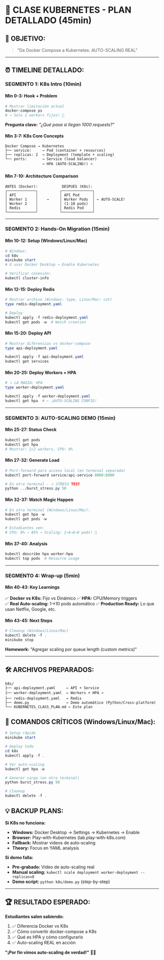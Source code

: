 # 🚀 CLASE KUBERNETES - PLAN DETALLADO (45min)

## 🎯 **OBJETIVO:**
> "De Docker Compose a Kubernetes: AUTO-SCALING REAL"

---

## ⏰ **TIMELINE DETALLADO:**

### **SEGMENTO 1: K8s Intro (10min)**

#### **Min 0-3: Hook + Problem** 
```bash
# Mostrar limitación actual
docker-compose ps
# → Solo 2 workers fijos! 😤
```

**Pregunta clave:** *"¿Qué pasa si llegan 1000 requests?"*

#### **Min 3-7: K8s Core Concepts**
```
Docker Compose → Kubernetes
├── service:     → Pod (container + resources)
├── replicas: 2  → Deployment (template + scaling)  
└── ports:       → Service (load balancer)
                 → HPA (AUTO-SCALING!) ⭐
```

#### **Min 7-10: Architecture Comparison**
```
ANTES (Docker):           DESPUÉS (K8s):
┌─────────────┐          ┌──────────────┐
│ API         │          │ API Pod      │
│ Worker 1    │    →     │ Worker Pods  │ ← AUTO-SCALE!
│ Worker 2    │          │ (1-10 pods)  │
│ Redis       │          │ Redis Pod    │
└─────────────┘          └──────────────┘
```

---

### **SEGMENTO 2: Hands-On Migration (15min)**

#### **Min 10-12: Setup (Windows/Linux/Mac)**
```powershell
# Windows: 
cd k8s
minikube start
# O usar Docker Desktop → Enable Kubernetes

# Verificar conexión:
kubectl cluster-info
```

#### **Min 12-15: Deploy Redis**
```powershell
# Mostrar archivo (Windows: type, Linux/Mac: cat)
type redis-deployment.yaml

# Deploy
kubectl apply -f redis-deployment.yaml
kubectl get pods -w  # Watch creation
```

#### **Min 15-20: Deploy API**
```powershell
# Mostrar diferencias vs docker-compose
type api-deployment.yaml

kubectl apply -f api-deployment.yaml
kubectl get services
```

#### **Min 20-25: Deploy Workers + HPA**
```powershell
# ⭐ LA MAGIA: HPA
type worker-deployment.yaml

kubectl apply -f worker-deployment.yaml
kubectl get hpa  # ← ¡AUTO-SCALING CONFIG!
```

---

### **SEGMENTO 3: AUTO-SCALING DEMO (15min)**

#### **Min 25-27: Status Check**
```bash
kubectl get pods
kubectl get hpa
# Mostrar: 2/2 workers, CPU: 0%
```

#### **Min 27-32: Generate Load**
```powershell
# Port-forward para acceso local (en terminal separada)
kubectl port-forward service/api-service 8000:8000

# En otra terminal - 🔥 STRESS TEST
python ../burst_stress.py 50
```

#### **Min 32-37: Watch Magic Happen**
```powershell
# En otra terminal (Windows/Linux/Mac):
kubectl get hpa -w
kubectl get pods -w

# Estudiantes ven:
# CPU: 0% → 85% → Scaling: 2→4→6→8 pods! 🚀
```

#### **Min 37-40: Analysis**
```bash
kubectl describe hpa worker-hpa
kubectl top pods  # Resource usage
```

---

### **SEGMENTO 4: Wrap-up (5min)**

#### **Min 40-43: Key Learnings**
✅ **Docker vs K8s:** Fijo vs Dinámico
✅ **HPA:** CPU/Memory triggers  
✅ **Real Auto-scaling:** 1→10 pods automático
✅ **Production Ready:** Lo que usan Netflix, Google, etc.

#### **Min 43-45: Next Steps**
```powershell
# Cleanup (Windows/Linux/Mac)
kubectl delete -f .
minikube stop
```

**Homework:** "Agregar scaling por queue length (custom metrics)"

---

## 🛠️ **ARCHIVOS PREPARADOS:**

```
k8s/
├── api-deployment.yaml     ← API + Service
├── worker-deployment.yaml  ← Workers + HPA ⭐  
├── redis-deployment.yaml   ← Redis
├── demo.py                 ← Demo automático (Python/Cross-platform)
└── KUBERNETES_CLASS_PLAN.md ← Este plan
```

## 🎯 **COMANDOS CRÍTICOS (Windows/Linux/Mac):**

```powershell
# Setup rápido
minikube start

# Deploy todo
cd k8s
kubectl apply -f .

# Ver auto-scaling 
kubectl get hpa -w

# Generar carga (en otra terminal)
python burst_stress.py 50

# Cleanup
kubectl delete -f .
```

## 💡 **BACKUP PLANS:**

**Si K8s no funciona:**
- **Windows:** Docker Desktop → Settings → Kubernetes → Enable
- **Browser:** Play-with-Kubernetes (lab.play-with-k8s.com)
- **Fallback:** Mostrar videos de auto-scaling
- **Theory:** Focus en YAML analysis

**Si demo falla:**
- **Pre-grabado:** Video de auto-scaling real
- **Manual scaling:** `kubectl scale deployment worker-deployment --replicas=8`
- **Demo script:** `python k8s/demo.py` (step-by-step)

---

## 🏆 **RESULTADO ESPERADO:**

**Estudiantes salen sabiendo:**
1. ✅ Diferencia Docker vs K8s
2. ✅ Cómo convertir docker-compose a K8s
3. ✅ Qué es HPA y cómo configurarlo  
4. ✅ Auto-scaling REAL en acción

**"¡Por fin vimos auto-scaling de verdad!"** 🚀✨
